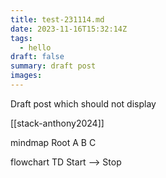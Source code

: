 ```yaml
---
title: test-231114.md
date: 2023-11-16T15:32:14Z
tags:
  - hello
draft: false
summary: draft post
images:
---
```


Draft post which should not display


[[stack-anthony2024]]

mindmap
        Root
            A
              B
              C

flowchart TD
Start --> Stop